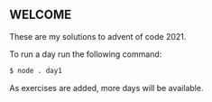 ## WELCOME

These are my solutions to advent of code 2021.

To run a day run the following command:

```bash
$ node . day1
```

As exercises are added, more days will be available.

